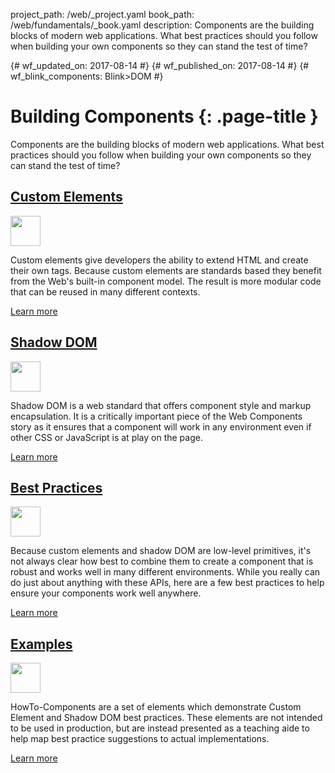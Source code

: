 project_path: /web/_project.yaml
book_path: /web/fundamentals/_book.yaml
description: Components are the building blocks of modern web applications. What best practices should you follow when building your own components so they can stand the test of time?

{# wf_updated_on: 2017-08-14 #}
{# wf_published_on: 2017-08-14 #}
{# wf_blink_components: Blink>DOM #}

<style>
nav.devsite-page-nav, .devsite-rating-container {display:none;}
</style>

# Building Components {: .page-title }

Components are the building blocks of modern web applications. What best
practices should you follow when building your own components so they can stand
the test of time?

<div class="attempt-left">
  <h2><a href="./customelements">Custom Elements</a></h2>
  <a href="./customelements">
    <img width="48" src="/web/images/md-icons/ic_code_black_24px.svg"
      class="attempt-right">
  </a>
  <p>
    Custom elements give developers the ability to extend HTML and create their
    own tags. Because custom elements are standards based they benefit from the
    Web's built-in component model. The result is more modular code that can be
    reused in many different contexts.
  </p>
  <a href="./customelements" class="button button-primary">Learn more</a>
</div>

<div class="attempt-right">
  <h2><a href="./shadowdom">Shadow DOM</a></h2>
  <a href="./shadowdom">
    <img width="48" src="/web/images/md-icons/ic_border_style_black_24px.svg"
      class="attempt-right">
  </a>
  <p>
    Shadow DOM is a web standard that offers component style and markup
    encapsulation. It is a critically important piece of the Web Components
    story as it ensures that a component will work in any environment 
    even if other CSS or JavaScript is at play on the page.
  </p>
  <a href="./shadowdom" class="button button-primary">Learn more</a>
</div>

<div style="clear:both;"></div>

<div class="attempt-left">
  <h2><a href="./best-practices">Best Practices</a></h2>
  <a href="./best-practices">
    <img width="48" src="/web/images/md-icons/ic_done_black_24px.svg"
      class="attempt-right">
  </a>
  <p>
    Because custom elements and shadow DOM are low-level primitives, it's not
    always clear how best to combine them to create a component that is robust
    and works well in many different environments. While you really can do just
    about anything with these APIs, here are a few best practices to help ensure
    your components work well anywhere.
  </p>
  <a href="./best-practices" class="button button-primary">Learn more</a>
</div>

<div class="attempt-right">
  <h2><a href="./examples/">Examples</a></h2>
  <a href="./examples/">
    <img width="48" src="/web/images/md-icons/ic_explore_black_24px.svg"
      class="attempt-right">
  </a>
  <p>
    HowTo-Components are a set of elements which demonstrate Custom Element
    and Shadow DOM best practices. These elements are not intended to be used
    in production, but are instead presented as a teaching aide to help map
    best practice suggestions to actual implementations.
  </p>
  <a href="./examples/" class="button button-primary">Learn more</a>
</div>

<div style="clear:both;"></div>
